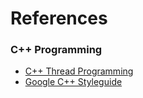 # References

### C++ Programming
- [C++ Thread Programming](https://solarianprogrammer.com/2011/12/16/cpp-11-thread-tutorial/)
- [Google C++ Styleguide](https://google.github.io/styleguide/cppguide.html)
